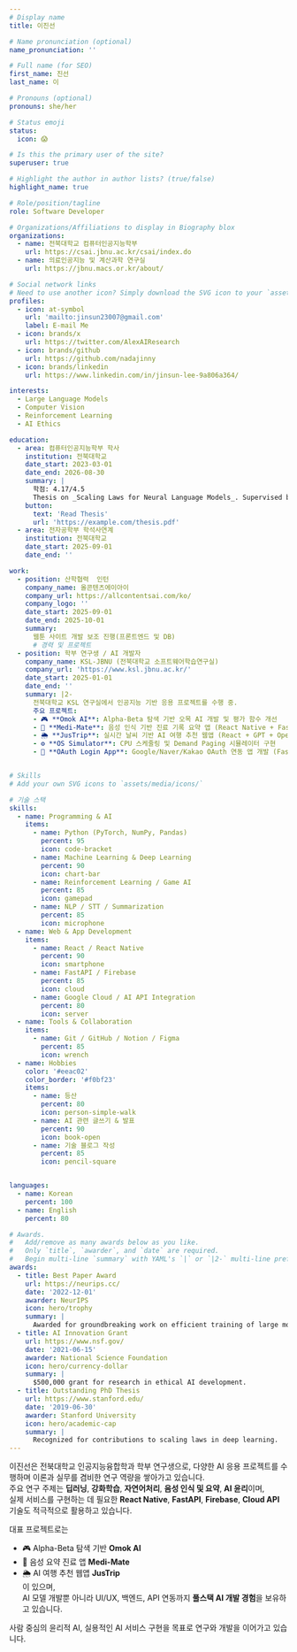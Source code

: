 ```yaml
---
# Display name
title: 이진선

# Name pronunciation (optional)
name_pronunciation: ''

# Full name (for SEO)
first_name: 진선
last_name: 이

# Pronouns (optional)
pronouns: she/her

# Status emoji
status:
  icon: 😱

# Is this the primary user of the site?
superuser: true

# Highlight the author in author lists? (true/false)
highlight_name: true

# Role/position/tagline
role: Software Developer

# Organizations/Affiliations to display in Biography blox
organizations:
  - name: 전북대학교 컴퓨터인공지능학부
    url: https://csai.jbnu.ac.kr/csai/index.do
  - name: 의료인공지능 및 계산과학 연구실
    url: https://jbnu.macs.or.kr/about/

# Social network links
# Need to use another icon? Simply download the SVG icon to your `assets/media/icons/` folder.
profiles:
  - icon: at-symbol
    url: 'mailto:jinsun23007@gmail.com'
    label: E-mail Me
  - icon: brands/x
    url: https://twitter.com/AlexAIResearch
  - icon: brands/github
    url: https://github.com/nadajinny
  - icon: brands/linkedin
    url: https://www.linkedin.com/in/jinsun-lee-9a806a364/

interests:
  - Large Language Models
  - Computer Vision
  - Reinforcement Learning
  - AI Ethics

education:
  - area: 컴퓨터인공지능학부 학사
    institution: 전북대학교
    date_start: 2023-03-01
    date_end: 2026-08-30 
    summary: |
      학점: 4.17/4.5
      Thesis on _Scaling Laws for Neural Language Models_. Supervised by Prof. Andrew Ng. Published 5 papers in NeurIPS and ICML, with 2 best paper awards.
    button: 
      text: 'Read Thesis'
      url: 'https://example.com/thesis.pdf'
  - area: 전자공학부 학석사연계
    institution: 전북대학교
    date_start: 2025-09-01
    date_end: ''

work:
  - position: 산학협력  인턴
    company_name: 올콘텐츠에이아이
    company_url: https://allcontentsai.com/ko/
    company_logo: ''
    date_start: 2025-09-01
    date_end: 2025-10-01
    summary: 
      웹툰 사이트 개발 보조 진행(프론트엔드 및 DB)
      # 경력 및 프로젝트
  - position: 학부 연구생 / AI 개발자
    company_name: KSL-JBNU (전북대학교 소프트웨어학습연구실)
    company_url: 'https://www.ksl.jbnu.ac.kr/'
    date_start: 2025-01-01
    date_end: ''
    summary: |2-
      전북대학교 KSL 연구실에서 인공지능 기반 응용 프로젝트를 수행 중.  
      주요 프로젝트:
      - 🎮 **Omok AI**: Alpha-Beta 탐색 기반 오목 AI 개발 및 평가 함수 개선  
      - 💬 **Medi-Mate**: 음성 인식 기반 진료 기록 요약 앱 (React Native + FastAPI + VITO STT)  
      - 🌦️ **JusTrip**: 실시간 날씨 기반 AI 여행 추천 웹앱 (React + GPT + OpenWeather API)  
      - ⚙️ **OS Simulator**: CPU 스케줄링 및 Demand Paging 시뮬레이터 구현  
      - 🔗 **OAuth Login App**: Google/Naver/Kakao OAuth 연동 앱 개발 (FastAPI 백엔드 + InAppBrowser)


# Skills
# Add your own SVG icons to `assets/media/icons/`

# 기술 스택
skills:
  - name: Programming & AI
    items:
      - name: Python (PyTorch, NumPy, Pandas)
        percent: 95
        icon: code-bracket
      - name: Machine Learning & Deep Learning
        percent: 90
        icon: chart-bar
      - name: Reinforcement Learning / Game AI
        percent: 85
        icon: gamepad
      - name: NLP / STT / Summarization
        percent: 85
        icon: microphone
  - name: Web & App Development
    items:
      - name: React / React Native
        percent: 90
        icon: smartphone
      - name: FastAPI / Firebase
        percent: 85
        icon: cloud
      - name: Google Cloud / AI API Integration
        percent: 80
        icon: server
  - name: Tools & Collaboration
    items:
      - name: Git / GitHub / Notion / Figma
        percent: 85
        icon: wrench
  - name: Hobbies
    color: '#eeac02'
    color_border: '#f0bf23'
    items:
      - name: 등산
        percent: 80
        icon: person-simple-walk
      - name: AI 관련 글쓰기 & 발표
        percent: 90
        icon: book-open
      - name: 기술 블로그 작성
        percent: 85
        icon: pencil-square


languages:
  - name: Korean
    percent: 100
  - name: English
    percent: 80

# Awards.
#   Add/remove as many awards below as you like.
#   Only `title`, `awarder`, and `date` are required.
#   Begin multi-line `summary` with YAML's `|` or `|2-` multi-line prefix and indent 2 spaces below.
awards:
  - title: Best Paper Award
    url: https://neurips.cc/
    date: '2022-12-01'
    awarder: NeurIPS
    icon: hero/trophy
    summary: |
      Awarded for groundbreaking work on efficient training of large models.
  - title: AI Innovation Grant
    url: https://www.nsf.gov/
    date: '2021-06-15'
    awarder: National Science Foundation
    icon: hero/currency-dollar
    summary: |
      $500,000 grant for research in ethical AI development.
  - title: Outstanding PhD Thesis
    url: https://www.stanford.edu/
    date: '2019-06-30'
    awarder: Stanford University
    icon: hero/academic-cap
    summary: |
      Recognized for contributions to scaling laws in deep learning.
---
```


이진선은 전북대학교 인공지능융합학과 학부 연구생으로, 다양한 AI 응용 프로젝트를 수행하며 이론과 실무를 겸비한 연구 역량을 쌓아가고 있습니다.  
주요 연구 주제는 **딥러닝**, **강화학습**, **자연어처리**, **음성 인식 및 요약**, **AI 윤리**이며,  
실제 서비스를 구현하는 데 필요한 **React Native**, **FastAPI**, **Firebase**, **Cloud API** 기술도 적극적으로 활용하고 있습니다.  

대표 프로젝트로는  
- 🎮 Alpha-Beta 탐색 기반 **Omok AI**  
- 💬 음성 요약 진료 앱 **Medi-Mate**  
- 🌦️ AI 여행 추천 웹앱 **JusTrip**  
이 있으며,  
AI 모델 개발뿐 아니라 UI/UX, 백엔드, API 연동까지 **풀스택 AI 개발 경험**을 보유하고 있습니다.  

사람 중심의 윤리적 AI, 실용적인 AI 서비스 구현을 목표로 연구와 개발을 이어가고 있습니다.